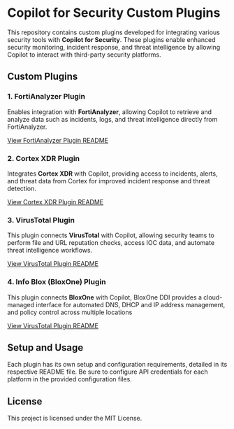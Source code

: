 # Copilot for Security Custom Plugins

This repository contains custom plugins developed for integrating various security tools with **Copilot for Security**. These plugins enable enhanced security monitoring, incident response, and threat intelligence by allowing Copilot to interact with third-party security platforms.

## Custom Plugins

### 1. FortiAnalyzer Plugin
Enables integration with **FortiAnalyzer**, allowing Copilot to retrieve and analyze data such as incidents, logs, and threat intelligence directly from FortiAnalyzer.

[View FortiAnalyzer Plugin README](./FortiAnalyzer)

### 2. Cortex XDR Plugin
Integrates **Cortex XDR** with Copilot, providing access to incidents, alerts, and threat data from Cortex for improved incident response and threat detection.

[View Cortex XDR Plugin README](./Cortex-XDR)

### 3. VirusTotal Plugin
This plugin connects **VirusTotal** with Copilot, allowing security teams to perform file and URL reputation checks, access IOC data, and automate threat intelligence workflows.

[View VirusTotal Plugin README](./VirusTotal)

### 4. Info Blox (BloxOne) Plugin
This plugin connects **BloxOne** with Copilot, BloxOne DDI provides a cloud-managed interface for automated DNS, DHCP and IP address management, and policy control across multiple locations

[View VirusTotal Plugin README](./infoblox)

## Setup and Usage

Each plugin has its own setup and configuration requirements, detailed in its respective README file. Be sure to configure API credentials for each platform in the provided configuration files.

## License

This project is licensed under the MIT License.
